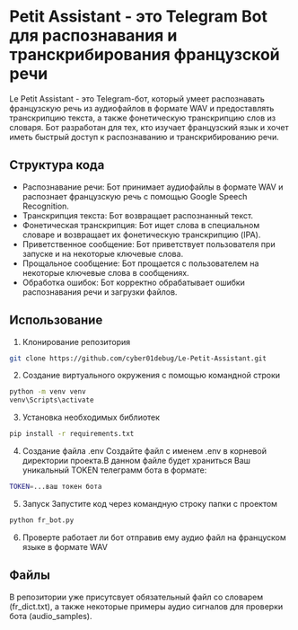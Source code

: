 # Petit Assistant - это Telegram Bot для распознавания и транскрибирования французской речи
Le Petit Assistant - это Telegram-бот, который умеет распознавать французскую речь из аудиофайлов в формате WAV и предоставлять транскрипцию текста, а также фонетическую транскрипцию слов из словаря. 
Бот разработан для тех, кто изучает французский язык и хочет иметь быстрый доступ к распознаванию и транскрибированию речи.

## Структура кода
- Распознавание речи: Бот принимает аудиофайлы в формате WAV и распознает французскую речь с помощью Google Speech Recognition.
- Транскрипция текста: Бот возвращает распознанный текст.
- Фонетическая транскрипция: Бот ищет слова в специальном словаре и возвращает их фонетическую транскрипцию (IPA).
- Приветственное сообщение: Бот приветствует пользователя при запуске и на некоторые ключевые слова.
- Прощальное сообщение: Бот прощается с пользователем на некоторые ключевые слова в сообщениях.
- Обработка ошибок: Бот корректно обрабатывает ошибки распознавания речи и загрузки файлов.

## Использование
1. Клонирование репозитория
```bash
git clone https://github.com/cyber01debug/Le-Petit-Assistant.git
```

2. Создание виртуального окружения c помощью командной строки
```bash
python -m venv venv
venv\Scripts\activate
```

3. Установка необходимых библиотек
```bash
pip install -r requirements.txt
```

4. Создание файла .env
Создайте файл с именем .env в корневой директории проекта.В данном файле будет храниться Ваш уникальный TOKEN телеграмм бота в формате:
```bash 
TOKEN=...ваш токен бота
```

5. Запуск
Запустите код через командную строку папки с проектом
```bash
python fr_bot.py
```

6. Проверте работает ли бот отправив ему аудио файл на француском языке в формате WAV

## Файлы
В репозитории уже присутсвует обязательный файл со словарем (fr_dict.txt), а также некоторые примеры аудио сигналов для проверки бота (audio_samples). 
    
